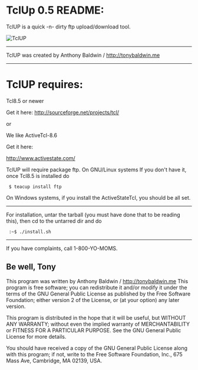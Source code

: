 # TclUp 0.5 README:

TclUP is a quick -n- dirty ftp upload/download tool.

![TclUP](http://tonyb.myownsite.me/images/tclup.20150226.jpg)

-----------------------------

TclUP was created by Anthony Baldwin / http://tonybaldwin.me

------------------

# TclUP requires:

Tcl8.5 or newer

Get it here: http://sourceforge.net/projects/tcl/

or

We like ActiveTcl-8.6

Get it here:

http://www.activestate.com/

TclUP will require package ftp.
On GNU/Linux systems If you don't have it, once Tcl8.5 is installed do

     $ teacup install ftp

On Windows systems, if you install the ActiveStateTcl, you should be all set.

-----------------------------

For installation, untar the tarball (you must have done that to be reading this),
then cd to the untarred dir and do

     :~$ ./install.sh

-----------------------------

If you have complaints, call 1-800-YO-MOMS.

Be well,
Tony
-----------------------------
This program was written by Anthony Baldwin / http://tonybaldwin.me
This program is free software; you can redistribute it and/or modify
it under the terms of the GNU General Public License as published by
the Free Software Foundation; either version 2 of the License, or
(at your option) any later version.

This program is distributed in the hope that it will be useful,
but WITHOUT ANY WARRANTY; without even the implied warranty of
MERCHANTABILITY or FITNESS FOR A PARTICULAR PURPOSE.  See the
GNU General Public License for more details.

You should have received a copy of the GNU General Public License
along with this program; if not, write to the Free Software
Foundation, Inc., 675 Mass Ave, Cambridge, MA 02139, USA.

